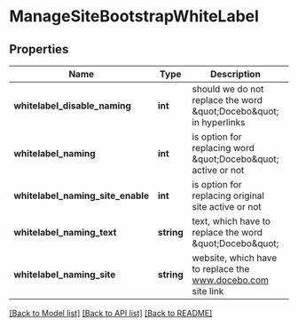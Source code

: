 # ManageSiteBootstrapWhiteLabel

## Properties
Name | Type | Description | Notes
------------ | ------------- | ------------- | -------------
**whitelabel_disable_naming** | **int** | should we do not replace the word &amp;quot;Docebo&amp;quot; in hyperlinks | [optional] 
**whitelabel_naming** | **int** | is option for replacing word &amp;quot;Docebo&amp;quot; active or not | [optional] 
**whitelabel_naming_site_enable** | **int** | is option for replacing original site active or not | [optional] 
**whitelabel_naming_text** | **string** | text, which have to replace the word &amp;quot;Docebo&amp;quot; | [optional] 
**whitelabel_naming_site** | **string** | website, which have to replace the www.docebo.com site link | [optional] 

[[Back to Model list]](../README.md#documentation-for-models) [[Back to API list]](../README.md#documentation-for-api-endpoints) [[Back to README]](../README.md)


